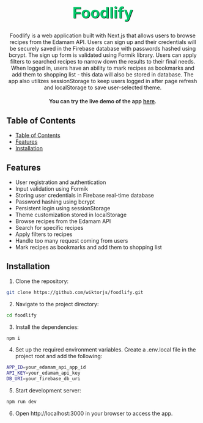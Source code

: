 <!-- Project Title -->
<h1 align="center" style="font-size: 40px; font-weight: 700; color: #00c86b; text-shadow: 1px 1px 0 #000;">Foodlify</h1>

<!-- Project Description -->
<p align="center">
  Foodlify is a web application built with Next.js that allows users to browse recipes from the Edamam API. Users can sign up and their credentials will be securely saved in the Firebase database with passwords hashed using bcrypt. The sign up form is validated using Formik library. Users can apply filters to searched recipes to narrow down the results to their final needs. When logged in, users have an ability to mark recipes as bookmarks and add them to shopping list - this data will also be stored in database. The app also utilizes sessionStorage to keep users logged in after page refresh and localStorage to save user-selected theme.   
</p>

<h4 align='center' style='font-weight: 600;'>You can try the live demo of the app <a href='https://foodlify.vercel.app'>here</a>.</h4>

<!-- Table of Contents -->

## Table of Contents

- [Table of Contents](#table-of-contents)
- [Features](#features)
- [Installation](#installation)

<!-- Features -->

## Features

- User registration and authentication
- Input validation using Formik
- Storing user credentials in Firebase real-time database
- Password hashing using bcrypt
- Persistent login using sessionStorage
- Theme customization stored in localStorage
- Browse recipes from the Edamam API
- Search for specific recipes
- Apply filters to recipes
- Handle too many request coming from users
- Mark recipes as bookmarks and add them to shopping list 
<!-- - Keep fetched recipes saved in sessionStorage -->

<!-- Known Issues -->
<!-- ## Known Issues -->



<!-- Installation -->

## Installation

1. Clone the repository:

```bash
git clone https://github.com/wiktorjs/foodlify.git
```

2. Navigate to the project directory:

```bash
cd foodlify
```

3. Install the dependencies:

```bash
npm i
```

4. Set up the required environment variables. Create a .env.local file in the project root and add the following:

```bash
APP_ID=your_edamam_api_app_id
API_KEY=your_edamam_api_key
DB_URI=your_firebase_db_uri
```

5. Start development server:

```bash
npm run dev
```

6. Open http://localhost:3000 in your browser to access the app.
